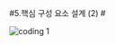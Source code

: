 #5.핵심 구성 요소 설계 (2) #

![coding 1](http://postfiles1.naver.net/20160619_96/friend2281_14663424865986eKae_JPEG/eee.jpg?type=w2 "Kwan") 
